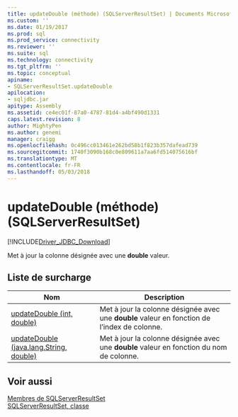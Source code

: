 ```yaml
---
title: updateDouble (méthode) (SQLServerResultSet) | Documents Microsoft
ms.custom: ''
ms.date: 01/19/2017
ms.prod: sql
ms.prod_service: connectivity
ms.reviewer: ''
ms.suite: sql
ms.technology: connectivity
ms.tgt_pltfrm: ''
ms.topic: conceptual
apiname:
- SQLServerResultSet.updateDouble
apilocation:
- sqljdbc.jar
apitype: Assembly
ms.assetid: ce4ec01f-87a0-4787-81d4-a4bf490d1331
caps.latest.revision: 8
author: MightyPen
ms.author: genemi
manager: craigg
ms.openlocfilehash: 0c496cc013461e262bd58b1f823b357dafead739
ms.sourcegitcommit: 1740f3090b168c0e809611a7aa6fd514075616bf
ms.translationtype: MT
ms.contentlocale: fr-FR
ms.lasthandoff: 05/03/2018
---
```

# <a name="updatedouble-method-sqlserverresultset"></a>updateDouble (méthode) (SQLServerResultSet)
[!INCLUDE[Driver_JDBC_Download](../../../includes/driver_jdbc_download.md)]

  Met à jour la colonne désignée avec une **double** valeur.  
  
## <a name="overload-list"></a>Liste de surcharge  
  
|Nom| Description|  
|----------|-----------------|  
|[updateDouble (int, double)](../../../connect/jdbc/reference/updatedouble-method-int-double.md)|Met à jour la colonne désignée avec une **double** valeur en fonction de l’index de colonne.|  
|[updateDouble (java.lang.String, double)](../../../connect/jdbc/reference/updatedouble-method-java-lang-string-double.md)|Met à jour la colonne désignée avec une **double** valeur en fonction du nom de colonne.|  
  
## <a name="see-also"></a>Voir aussi  
 [Membres de SQLServerResultSet](../../../connect/jdbc/reference/sqlserverresultset-members.md)   
 [SQLServerResultSet, classe](../../../connect/jdbc/reference/sqlserverresultset-class.md)  
  
  
